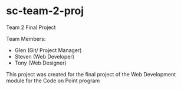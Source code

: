 # sc-team-2-proj
Team 2 Final Project

Team Members:
- Glen (Git/ Project Manager)
- Steven (Web Developer)
- Tony (Web Designer)

This project was created for the final project of the Web Development module for the Code on Point program